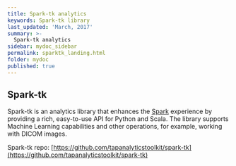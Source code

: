 ```yaml
---
title: Spark-tk analytics
keywords: Spark-tk library
last_updated: 'March, 2017'
summary: >-
  Spark-tk analytics
sidebar: mydoc_sidebar
permalink: sparktk_landing.html
folder: mydoc
published: true
---
```


## Spark-tk  

Spark-tk is an analytics library that enhances the [Spark](http://spark.apache.org/) experience by providing a rich, easy-to-use API for Python and Scala. The library supports Machine Learning capabilities and other operations, for example, working with DICOM images.  

Spark-tk repo: [https://github.com/tapanalyticstoolkit/spark-tk](https://github.com/tapanalyticstoolkit/spark-tk)
